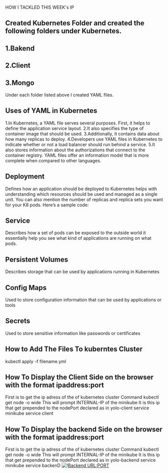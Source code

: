 HOW I TACKLED THIS WEEK's IP
## Created Kubernetes Folder and created the following folders under Kubernetes.
## 1.Bakend
## 2.Client
## 3.Mongo
Under each folder listed above I created YAML files.
## Uses of YAML in Kubernetes
1.In Kubernetes, a YAML file serves several purposes. First, it helps to define the application service layout.
2.It also specifies the type of container image that should be used.
3.Additionally, it contains data about how many replicas to deploy.
4.Developers use YAML files in Kubernetes to indicate whether or not a load balancer should run behind a service.
5.It also stores information about the authorizations that connect to the container registry. YAML files offer an       information model that is more complete when compared to other languages.
## Deployment
Defines how an application should be deployed to Kubernetes helps with understanding which resources should be used and managed as a single unit. You can also mention the number of replicas and replica sets you want for your K8 pods. Here’s a sample code:
## Service
Describes how a set of pods can be exposed to the outside world it essentially help you see what kind of applications are running on what pods.
## Persistent Volumes
Describes storage that can be used by applications running in Kubernetes
## Config Maps
Used to store configuration information that can be used by applications or tools
## Secrets
Used to store sensitive information like passwords or certificates

## How to Add The Files To kuberntes Cluster
kubectl apply -f filename.yml


## How To Display the Client Side on the browser with the format ipaddress:port
First is to get the ip adress of the of kubernetes cluster
Command kubectl get node -o wide
This will prompt INTERNAL-IP of the minikube
It is this ip that get prepended to the nodePort declared as in yolo-client service
minikube service client


## How To Display the backend Side on the browser with the format ipaddress:port
First is to get the ip adress of the of kubernetes cluster
Command kubectl get node -o wide
This will prompt INTERNAL-IP of the minikube
It is this ip that get prepended to the nodePort declared as in yolo-backend service
minikube service backenD
![!](C:\Users\J-PC\Pictures\URL.PNG)[Backend URL:PORT](image-2.png)


